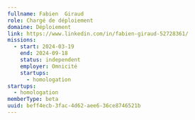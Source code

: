 ```yaml
---
fullname: Fabien  Giraud
role: Chargé de déploiement
domaine: Déploiement
link: https://www.linkedin.com/in/fabien-giraud-52728361/
missions:
  - start: 2024-03-19
    end: 2024-09-18
    status: independent
    employer: Omnicité
    startups:
      - homologation
startups:
  - homologation
memberType: beta
uuid: beff4ecb-3fac-4d62-aee6-36ce8746521b
---
```

